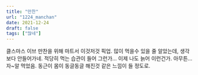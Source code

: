 ```yaml
---
title: "만찬"
url: "1224_manchan"
date: 2021-12-24
draft: false
tags: ["많네"]
---
```

클스마스 이브 만찬을 위해 마트서 이것저것 픽업. 많이 먹을수 있을 줄 알았는데, 생각보다 안들어가네. 적당히 먹는 습관이 들어 그런가... 이제 나도 늙어 이런건가. 아무튼... 자~알 먹었음. 동근이 몸이 동글동글 해진것 같은 느낌이 들 정도로.
